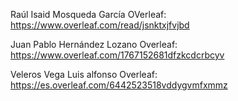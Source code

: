 Raúl Isaid Mosqueda García  OVerleaf: https://www.overleaf.com/read/jsnktxjfvjbd

Juan Pablo Hernández Lozano Overleaf: https://www.overleaf.com/1767152681dfzkcdcrbcyv

Veleros Vega Luis alfonso   Overleaf: https://es.overleaf.com/6442523518vddygvmfxmmz


